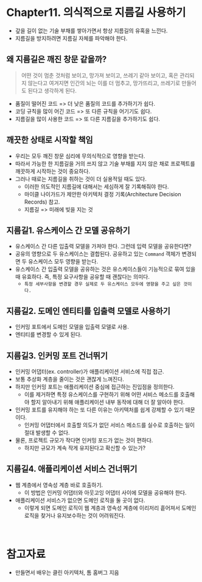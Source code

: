 # Chapter11. 의식적으로 지름길 사용하기

- 갚을 길이 없는 기술 부채를 쌓아가면서 항상 지름길의 유혹을 느낀다.
- 지름길을 방지하려면 지름길 자체를 파악해야 한다.

## 왜 지름길은 깨진 창문 같을까?

> 어떤 것이 멈춘 것처럼 보이고, 망가져 보이고, 쓰레기 같아 보이고, 혹은 관리되지 않는다고 여겨지면 인간의 뇌는 이를 더 멈추고, 망가뜨리고, 쓰레기로 만들어도 된다고 생각하게 된다. 

- 품질이 떨어진 코드 => 더 낮은 품질의 코드를 추가하기가 쉽다.
- 코딩 규칙을 많이 어긴 코드 => 또 다른 규칙을 어기기도 쉽다.
- 지름길을 많이 사용한 코드 => 또 다른 지름길을 추가하기도 쉽다.

## 깨끗한 상태로 시작할 책임

- 우리는 모두 깨진 창문 심리에 무의식적으로 영향을 받는다.
- 따라서 가능한 한 지름길을 거의 쓰지 않고 기술 부채를 지지 않은 채로 프로젝트를 깨끗하게 시작하는 것이 중요하다.
- 그러나 때로는 지름길을 취하는 것이 더 실용적일 때도 있다.
  - 이러한 의도적인 지름길에 대해서는 세심하게 잘 기록해줘야 한다.
  - 마이클 나이가드가 제안한 아키텍처 결정 기록(Architecture Decision Records) 참고.
  - 지름길 => 미래에 빚을 지는 것

## 지름길1. 유스케이스 간 모델 공유하기

- 유스케이스 간 다른 입출력 모델을 가져야 한다. 그런데 입력 모델을 공유한다면?
- 공유의 영향으로 두 유스케이스는 결합된다. 공유하고 있는 `Command` 객체가 변경되면 두 유스케이스 모두 영향을 받는다.
- 유스케이스 간 입출력 모델을 공유하는 것은 유스케이스들이 기능적으로 묶여 있을 때 유효하다. 즉, 특정 요구사항을 공유할 때 괜찮다는 의미다.
  - `특정 세부사항을 변경할 경우 실제로 두 유스케이스 모두에 영향을 주고 싶은 것이다.`

## 지름길2. 도메인 엔티티를 입출력 모델로 사용하기

- 인커밍 포트에서 도메인 모델을 입출력 모델로 사용.
- 엔티티를 변경할 수 있게 된다.

## 지름길3. 인커밍 포트 건너뛰기

- 인커밍 어댑터(ex. controller)가 애플리케이션 서비스에 직접 접근.
- 보통 추상화 계층을 줄이는 것은 괜찮게 느껴진다.
- 하지만 인커밍 포트는 애플리케이션 중심에 접근하는 진입점을 정의한다.
  - 이를 제거하면 특정 유스케이스를 구현하기 위해 어떤 서비스 메소드를 호출해야 할지 알아내기 위해 애플리케이션 내부 동작에 대해 더 잘 알아야 한다.
- 인커밍 포트를 유지해야 하는 또 다른 이유는 아키텍처를 쉽게 강제할 수 있기 때문이다.
  - 인커밍 어댑터에서 호출할 의도가 없던 서비스 메소드를 실수로 호출하는 일이 절대 발생할 수 없다.
- 물론, 프로젝트 규모가 작다면 인커밍 포드가 없는 것이 편하다.
  - 하지만 규모가 계속 작게 유지된다고 확신할 수 있는가?

## 지름길4. 애플리케이션 서비스 건너뛰기

- 웹 계층에서 영속성 계층 바로 호출하기.
  - 이 방법은 인커밍 어댑터와 아웃고잉 어댑터 사이에 모델을 공유해야 한다.
- 애플리케이션 서비스가 없으면 도메인 로직을 둘 곳이 없다.
  - 이렇게 되면 도메인 로직이 웹 계층과 영속성 계층에 이리저리 흩어져서 도메인 로직을 찾거나 유지보수하는 것이 어려워진다.

<br/>

# 참고자료

- 만들면서 배우는 클린 아키텍처, 톰 홈버그 지음

